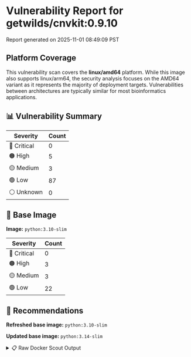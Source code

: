 # Vulnerability Report for getwilds/cnvkit:0.9.10

Report generated on 2025-11-01 08:49:09 PST

## Platform Coverage

This vulnerability scan covers the **linux/amd64** platform. While this image also supports linux/arm64, the security analysis focuses on the AMD64 variant as it represents the majority of deployment targets. Vulnerabilities between architectures are typically similar for most bioinformatics applications.

## 📊 Vulnerability Summary

| Severity | Count |
|----------|-------|
| 🔴 Critical | 0 |
| 🟠 High | 5 |
| 🟡 Medium | 3 |
| 🟢 Low | 87 |
| ⚪ Unknown | 0 |

## 🐳 Base Image

**Image:** `python:3.10-slim`

| Severity | Count |
|----------|-------|
| 🔴 Critical | 0 |
| 🟠 High | 3 |
| 🟡 Medium | 3 |
| 🟢 Low | 22 |

## 🔄 Recommendations

**Refreshed base image:** `python:3.10-slim`

**Updated base image:** `python:3.14-slim`

<details>
<summary>📋 Raw Docker Scout Output</summary>

```text
Target               │  getwilds/cnvkit:0.9.10  │    0C     5H     3M    87L   
    digest             │  fd76854bd483                    │                              
  Base image           │  python:3.10-slim                │    0C     3H     3M    22L   
  Refreshed base image │  python:3.10-slim                │    0C     0H     3M    20L   
                       │                                  │           -3            -2   
  Updated base image   │  python:3.14-slim                │    0C     0H     2M    20L   
                       │                                  │           -3     -1     -2   

What's next:
    View vulnerabilities → docker scout cves getwilds/cnvkit:0.9.10
    View base image update recommendations → docker scout recommendations getwilds/cnvkit:0.9.10
    Include policy results in your quickview by supplying an organization → docker scout quickview getwilds/cnvkit:0.9.10 --org <organization>
```
</details>
